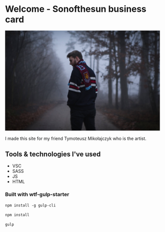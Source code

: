 # Welcome - Sonofthesun business card
![Sonofthesun](src/assets/img/Tymek.jpg)

I made this site for my friend Tymoteusz Mikołajczyk who is the artist.

## Tools & technologies I've used
- VSC
- SASS
- JS
- HTML

### Built with wtf-gulp-starter

`npm install -g gulp-cli`

`npm install`

`gulp`



